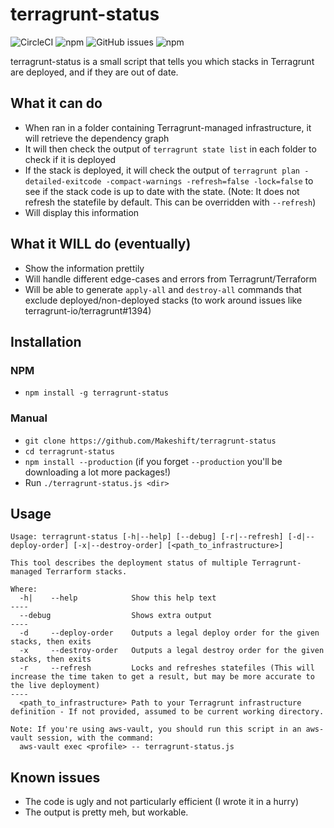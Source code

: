 # terragrunt-status

![CircleCI](https://img.shields.io/circleci/build/github/Makeshift/terragrunt-status)
![npm](https://img.shields.io/npm/dw/terragrunt-status)
![GitHub issues](https://img.shields.io/github/issues/Makeshift/terragrunt-status)
![npm](https://img.shields.io/npm/v/terragrunt-status)

terragrunt-status is a small script that tells you which stacks in Terragrunt are deployed, and if they are out of date.

## What it can do

- When ran in a folder containing Terragrunt-managed infrastructure, it will retrieve the dependency graph
- It will then check the output of `terragrunt state list` in each folder to check if it is deployed
- If the stack is deployed, it will check the output of `terragrunt plan -detailed-exitcode -compact-warnings -refresh=false -lock=false` to see if the stack code is up to date with the state. (Note: It does not refresh the statefile by default. This can be overridden with `--refresh`)
- Will display this information

## What it WILL do (eventually)

- Show the information prettily
- Will handle different edge-cases and errors from Terragrunt/Terraform
- Will be able to generate `apply-all` and `destroy-all` commands that exclude deployed/non-deployed stacks (to work around issues like terragrunt-io/terragrunt#1394)

## Installation

### NPM

- `npm install -g terragrunt-status`

### Manual

- `git clone https://github.com/Makeshift/terragrunt-status`
- `cd terragrunt-status`
- `npm install --production` (if you forget `--production` you'll be downloading a lot more packages!)
- Run `./terragrunt-status.js <dir>`

## Usage

```
Usage: terragrunt-status [-h|--help] [--debug] [-r|--refresh] [-d|--deploy-order] [-x|--destroy-order] [<path_to_infrastructure>]

This tool describes the deployment status of multiple Terragrunt-managed Terrarform stacks.

Where:
  -h|    --help            Show this help text
----
  --debug                  Shows extra output
----
  -d     --deploy-order    Outputs a legal deploy order for the given stacks, then exits
  -x     --destroy-order   Outputs a legal destroy order for the given stacks, then exits
  -r     --refresh         Locks and refreshes statefiles (This will increase the time taken to get a result, but may be more accurate to the live deployment)
----
  <path_to_infrastructure> Path to your Terragrunt infrastructure definition - If not provided, assumed to be current working directory.

Note: If you're using aws-vault, you should run this script in an aws-vault session, with the command:
  aws-vault exec <profile> -- terragrunt-status.js
```

## Known issues

- The code is ugly and not particularly efficient (I wrote it in a hurry)
- The output is pretty meh, but workable.
